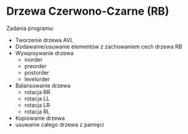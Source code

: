 # Drzewa Czerwono-Czarne (RB)

Zadania programu:
* Tworzenie drzewa AVL
* Dodawanie/usuwanie elementów z zachowaniem cech drzewa RB
* Wywpisywanie drzewa
    * inorder
    * preorder
    * postorder
    * levelorder
* Balansowanie drzewa
    * rotacja RR
    * rotacja LL
    * rotacja LR
    * rotacja RL
* Kopiowanie drzewa
* usuwanie całego drzewa z pamięci